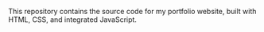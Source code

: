 This repository contains the source code for my portfolio website, built with HTML, CSS, and integrated JavaScript.
